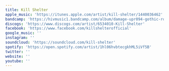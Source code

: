 ```yaml
---
title: Kill Shelter
apple_music: 'https://itunes.apple.com/artist/kill-shelter/1440036462'
bandcamp: 'https://hivmusic1.bandcamp.com/album/damage-upr094-gothic-rock-darkwave'
discogs: 'https://www.discogs.com/artist/6534010-Kill-Shelter'
facebook: 'https://www.facebook.com/killshelterofficial'
google_music: ''
instagram: ''
soundcloud: 'https://soundcloud.com/kill-shelter'
spotify: 'https://open.spotify.com/artist/1hl06hvbtecgkhML5iVf5B'
twitter: ''
website: ''
youtube: ''
---
```

